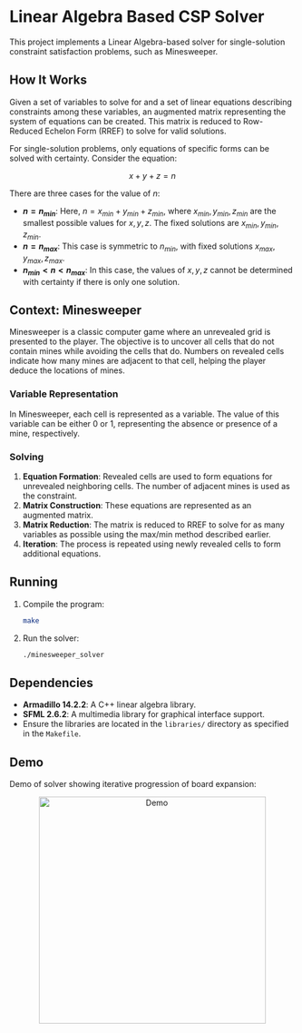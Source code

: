 # Linear Algebra Based CSP Solver

This project implements a Linear Algebra-based solver for single-solution constraint satisfaction problems, such as Minesweeper.

## How It Works

Given a set of variables to solve for and a set of linear equations describing constraints among these variables, an augmented matrix representing the system of equations can be created. This matrix is reduced to Row-Reduced Echelon Form (RREF) to solve for valid solutions.

For single-solution problems, only equations of specific forms can be solved with certainty. Consider the equation:

$$x + y + z = n$$

There are three cases for the value of $n$:

* **$n = n_{min}$**: Here, $n = x_{min} + y_{min} + z_{min}$, where $x_{min}, y_{min}, z_{min}$ are the smallest possible values for $x, y, z$. The fixed solutions are $x_{min}, y_{min}, z_{min}$.
* **$n = n_{max}$**: This case is symmetric to $n_{min}$, with fixed solutions $x_{max}, y_{max}, z_{max}$.
* **$n_{min} < n < n_{max}$**: In this case, the values of $x, y, z$ cannot be determined with certainty if there is only one solution.

## Context: Minesweeper

Minesweeper is a classic computer game where an unrevealed grid is presented to the player. The objective is to uncover all cells that do not contain mines while avoiding the cells that do. Numbers on revealed cells indicate how many mines are adjacent to that cell, helping the player deduce the locations of mines.

### Variable Representation

In Minesweeper, each cell is represented as a variable. The value of this variable can be either 0 or 1, representing the absence or presence of a mine, respectively.

### Solving

1. **Equation Formation**: Revealed cells are used to form equations for unrevealed neighboring cells. The number of adjacent mines is used as the constraint.
2. **Matrix Construction**: These equations are represented as an augmented matrix.
3. **Matrix Reduction**: The matrix is reduced to RREF to solve for as many variables as possible using the max/min method described earlier.
4. **Iteration**: The process is repeated using newly revealed cells to form additional equations.

## Running

1. Compile the program:
   ```bash
   make
   ```
2. Run the solver:
   ```bash
   ./minesweeper_solver
   ```

## Dependencies

- **Armadillo 14.2.2**: A C++ linear algebra library.
- **SFML 2.6.2**: A multimedia library for graphical interface support.
- Ensure the libraries are located in the `libraries/` directory as specified in the `Makefile`.

## Demo
Demo of solver showing iterative progression of board expansion:
<p align="center">
  <img src="https://github.com/user-attachments/assets/76b2934a-f0e4-4318-90e7-452c38a98372" alt="Demo" width="400">
</p>
